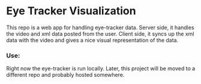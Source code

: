 # Eye Tracker Visualization

This repo is a web app for handling eye-tracker data. Server side, it handles the video and xml data posted from the user. Client side, it syncs up the xml data with the video and gives a nice visual representation of the data.

### Use:

Right now the eye-tracker is run locally. Later, this project will be moved to a different repo and probably hosted somewhere.